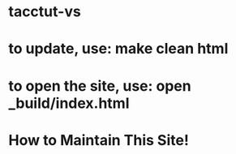# tacctut-vs
# to update, use: make clean html
# to open the site, use: open _build/index.html 

# How to Maintain This Site!
# 
#
#
#
#
#
#
#
#
#